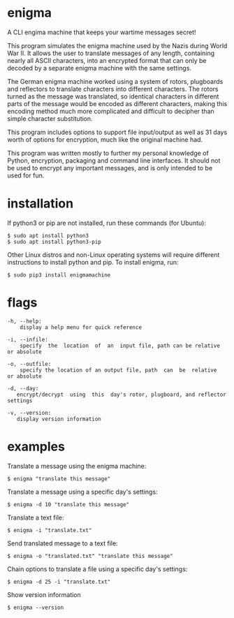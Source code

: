 # enigma
A CLI engima machine that keeps your wartime messages secret!

This program simulates the enigma machine used by the Nazis during World War II. It allows the user to translate messages of any length, containing nearly all ASCII characters, into an encrypted format that can only be decoded by a separate enigma machine with the same settings.

The German enigma machine worked using a system of rotors, plugboards and reflectors to translate characters into different characters. The rotors turned as the message was translated, so identical characters in different parts of the message would be encoded as different characters, making this encoding method much more complicated and difficult to decipher than simple character substitution.

This program includes options to support file input/output as well as 31 days worth of options for encryption, much like the original machine had.

This  program  was  written mostly to further my personal knowledge of Python, encryption, packaging and command line interfaces. It should not be used to encrypt any important messages, and is only intended to be used for fun.

# installation
If python3 or pip are not installed, run these commands (for Ubuntu):
```
$ sudo apt install python3 
$ sudo apt install python3-pip
```
Other Linux distros and non-Linux operating systems will require different instructions to install python and pip. To install enigma, run:
```
$ sudo pip3 install enigmamachine
```

# flags
```
-h, --help:   
    display a help menu for quick reference

-i, --infile:   
    specify  the  location  of  an  input file, path can be relative or absolute

-o, --outfile:  
    specify the location of an output file, path  can  be  relative  or absolute

-d, --day:  
   encrypt/decrypt  using  this  day's rotor, plugboard, and reflector settings

-v, --version:  
   display version information
```

# examples

Translate a message using the enigma machine:   
```
$ enigma "translate this message"
```
Translate a message using a specific day's settings:   
```
$ enigma -d 10 "translate this message"
```
Translate a text file:
```
$ enigma -i "translate.txt"
```
Send translated message to a text file:
```
$ enigma -o "translated.txt" "translate this message"
```

Chain options to translate a file using a specific day's settings:
```
$ enigma -d 25 -i "translate.txt"
```
Show version information
```
$ enigma --version
```